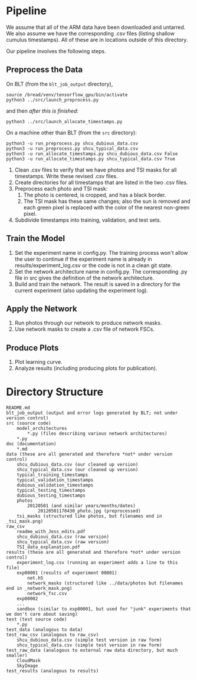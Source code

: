 # Pipeline

We assume that all of the ARM data have been downloaded and untarred. We also assume we have the corresponding .csv
files (listing shallow cumulus timestamps). All of these are in locations outside of this directory.

Our pipeline involves the following steps.

## Preprocess the Data

On BLT (from the `blt_job_output` directory),

```
source /bread/venv/tensorflow_gpu/bin/activate
python3 ../src/launch_preprocess.py
```

and then *after this is finished*:

```
python3 ../src/launch_allocate_timestamps.py
```

On a machine other than BLT (from the `src` directory):

```
python3 -u run_preprocess.py shcu_dubious_data.csv
python3 -u run_preprocess.py shcu_typical_data.csv
python3 -u run_allocate_timestamps.py shcu_dubious_data.csv False
python3 -u run_allocate_timestamps.py shcu_typical_data.csv True
```

1. Clean .csv files to verify that we have photos and TSI masks for all timestamps. Write these revised .csv files.
1. Create directories for all timestamps that are listed in the two .csv files.
1. Preprocess each photo and TSI mask:
   1. The photo is centered, is cropped, and has a black border.
   1. The TSI mask has these same changes; also the sun is removed and each green pixel is replaced with the color of
   the nearest non-green pixel.
1. Subdivide timestamps into training, validation, and test sets.

## Train the Model

1. Set the experiment name in config.py. The training process won't allow
   the user to continue if the experiment name is already in results/experiment_log.csv or the code is not in a clean
   git state.
1. Set the network architecture name in config.py. The corresponding .py file in src gives the definition of the network
   architecture.
1. Build and train the network. The result is saved in a directory for the current experiment (also updating the
   experiment log).

## Apply the Network

1. Run photos through our network to produce network masks.
1. Use network masks to create a .csv file of network FSCs.

## Produce Plots

1. Plot learning curve.
1. Analyze results (including producing plots for publication).

# Directory Structure

```
README.md
blt_job_output (output and error logs generated by BLT; not under version control)
src (source code)
    model_architectures
        *.py (files describing various network architectures)
    *.py
doc (documentation)
    *.md
data (these are all generated and therefore *not* under version control)
    shcu_dubious_data.csv (our cleaned up version)
    shcu_typical_data.csv (our cleaned up version)
    typical_training_timestamps
    typical_validation_timestamps
    dubious_validation_timestamps
    typical_testing_timestamps
    dubious_testing_timestamps
    photos
        20120501 (and similar years/months/dates)
            20120501170430_photo.jpg (preprocessed)
    tsi_masks (structured like photos, but filenames end in _tsi_mask.png)
raw_csv
    readme_with_Jess_edits.pdf
    shcu_dubious_data.csv (raw version)
    shcu_typical_data.csv (raw version)
    TSI_data_explanation.pdf
results (these are all generated and therefore *not* under version control)
    experiment_log.csv (running an experiment adds a line to this file)
    exp00001 (results of experiment 00001)
        net.h5
        network_masks (structured like ../data/photos but filenames end in _network_mask.png)
        network_fsc.csv
    exp00002
    ...
    sandbox (similar to exp00001, but used for "junk" experiments that we don't care about saving)
test (test source code)
    *.py
test_data (analogous to data)
test_raw_csv (analogous to raw_csv)
    shcu_dubious_data.csv (simple test version in raw form)
    shcu_typical_data.csv (simple test version in raw form)
test_raw_data (analogous to external raw data directory, but much smaller)
    CloudMask
    SkyImage
test_results (analogous to results)
```